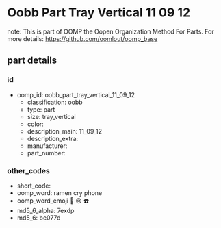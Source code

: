 # Oobb Part Tray Vertical 11 09 12  

note: This is part of OOMP the Oopen Organization Method For Parts. For more details: https://github.com/oomlout/oomp_base

##  part details





### id
* oomp_id: oobb_part_tray_vertical_11_09_12
  * classification: oobb
  * type: part
  * size: tray_vertical
  * color: 
  * description_main: 11_09_12
  * description_extra: 
  * manufacturer: 
  * part_number: 

### other_codes
* short_code: 
* oomp_word: ramen cry phone
* oomp_word_emoji :ramen: :cry: :phone:
* md5_6_alpha: 7exdp
* md5_6: be077d